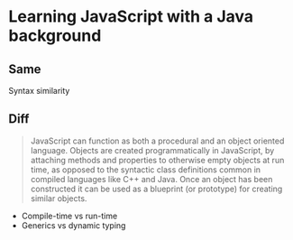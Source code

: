 # Learning JavaScript with a Java background

## Same

Syntax similarity

## Diff

> JavaScript can function as both a procedural and an object oriented language. Objects are created programmatically in JavaScript, by attaching methods and properties to otherwise empty objects at run time, as opposed to the syntactic class definitions common in compiled languages like C++ and Java. Once an object has been constructed it can be used as a blueprint (or prototype) for creating similar objects.

- Compile-time vs run-time
- Generics vs dynamic typing

